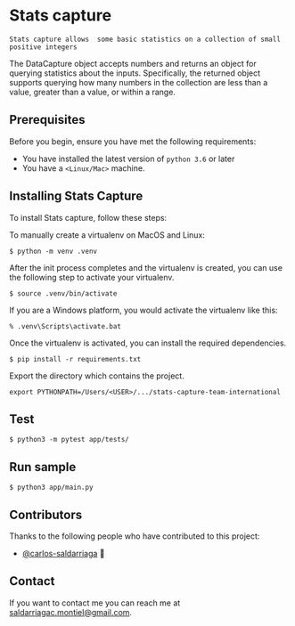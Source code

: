 # Stats capture

 `Stats capture allows  some basic statistics on a collection of small positive integers`

The DataCapture object accepts numbers and returns an object for querying
statistics about the inputs. Specifically, the returned object supports
querying how many numbers in the collection are less than a value, greater
than a value, or within a range.

## Prerequisites

Before you begin, ensure you have met the following requirements:
<!--- These are just example requirements. Add, duplicate or remove as required --->
* You have installed the latest version of `python 3.6` or later
* You have a `<Linux/Mac>` machine.

## Installing Stats Capture

To install Stats capture, follow these steps:



To manually create a virtualenv on MacOS and Linux:

```
$ python -m venv .venv
```

After the init process completes and the virtualenv is created, you can use the following
step to activate your virtualenv.

```
$ source .venv/bin/activate
```

If you are a Windows platform, you would activate the virtualenv like this:

```
% .venv\Scripts\activate.bat
```

Once the virtualenv is activated, you can install the required dependencies.

```
$ pip install -r requirements.txt
```

Export the directory which contains the project. 
```
export PYTHONPATH=/Users/<USER>/.../stats-capture-team-international  
```

## Test

```
$ python3 -m pytest app/tests/
```

## Run sample


```
$ python3 app/main.py
```


## Contributors

Thanks to the following people who have contributed to this project:

* [@carlos-saldarriaga](https://github.com/carlos-saldarriaga) 📖


## Contact

If you want to contact me you can reach me at <saldarriagac.montiel@gmail.com>.

